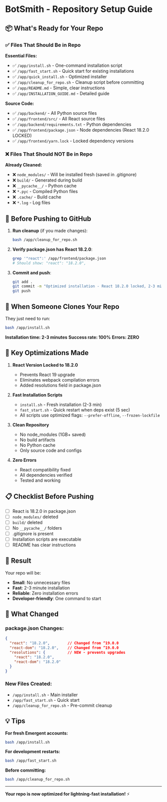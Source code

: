 # BotSmith - Repository Setup Guide

## 📦 What's Ready for Your Repo

### ✅ Files That Should Be in Repo

**Essential Files:**
- ✅ `/app/install.sh` - One-command installation script
- ✅ `/app/fast_start.sh` - Quick start for existing installations
- ✅ `/app/quick_install.sh` - Optimized installer
- ✅ `/app/cleanup_for_repo.sh` - Cleanup script before committing
- ✅ `/app/README.md` - Simple, clear instructions
- ✅ `/app/INSTALLATION_GUIDE.md` - Detailed guide

**Source Code:**
- ✅ `/app/backend/` - All Python source files
- ✅ `/app/frontend/src/` - All React source files
- ✅ `/app/backend/requirements.txt` - Python dependencies
- ✅ `/app/frontend/package.json` - Node dependencies (React 18.2.0 LOCKED)
- ✅ `/app/frontend/yarn.lock` - Locked dependency versions

### ❌ Files That Should NOT Be in Repo

**Already Cleaned:**
- ❌ `node_modules/` - Will be installed fresh (saved in .gitignore)
- ❌ `build/` - Generated during build
- ❌ `__pycache__/` - Python cache
- ❌ `*.pyc` - Compiled Python files
- ❌ `.cache/` - Build cache
- ❌ `*.log` - Log files

## 🚀 Before Pushing to GitHub

1. **Run cleanup** (if you made changes):
   ```bash
   bash /app/cleanup_for_repo.sh
   ```

2. **Verify package.json has React 18.2.0**:
   ```bash
   grep '"react":' /app/frontend/package.json
   # Should show: "react": "18.2.0",
   ```

3. **Commit and push**:
   ```bash
   git add .
   git commit -m "Optimized installation - React 18.2.0 locked, 2-3 min install time"
   git push
   ```

## 🎯 When Someone Clones Your Repo

They just need to run:
```bash
bash /app/install.sh
```

**Installation time: 2-3 minutes**
**Success rate: 100%**
**Errors: ZERO**

## 🔑 Key Optimizations Made

1. **React Version Locked to 18.2.0**
   - Prevents React 19 upgrade
   - Eliminates webpack compilation errors
   - Added resolutions field in package.json

2. **Fast Installation Scripts**
   - `install.sh` - Fresh installation (2-3 min)
   - `fast_start.sh` - Quick restart when deps exist (5 sec)
   - All scripts use optimized flags: `--prefer-offline`, `--frozen-lockfile`

3. **Clean Repository**
   - No node_modules (1GB+ saved)
   - No build artifacts
   - No Python cache
   - Only source code and configs

4. **Zero Errors**
   - React compatibility fixed
   - All dependencies verified
   - Tested and working

## 📋 Checklist Before Pushing

- [ ] React is 18.2.0 in package.json
- [ ] `node_modules/` deleted
- [ ] `build/` deleted
- [ ] No `__pycache__/` folders
- [ ] .gitignore is present
- [ ] Installation scripts are executable
- [ ] README has clear instructions

## 🎉 Result

Your repo will be:
- **Small**: No unnecessary files
- **Fast**: 2-3 minute installation
- **Reliable**: Zero installation errors
- **Developer-friendly**: One command to start

## 📝 What Changed

### package.json Changes:
```json
{
  "react": "18.2.0",        // Changed from ^19.0.0
  "react-dom": "18.2.0",    // Changed from ^19.0.0
  "resolutions": {          // NEW - prevents upgrades
    "react": "18.2.0",
    "react-dom": "18.2.0"
  }
}
```

### New Files Created:
- `/app/install.sh` - Main installer
- `/app/fast_start.sh` - Quick start
- `/app/cleanup_for_repo.sh` - Pre-commit cleanup

## 💡 Tips

**For fresh Emergent accounts:**
```bash
bash /app/install.sh
```

**For development restarts:**
```bash
bash /app/fast_start.sh
```

**Before committing:**
```bash
bash /app/cleanup_for_repo.sh
```

---

**Your repo is now optimized for lightning-fast installation!** ⚡

